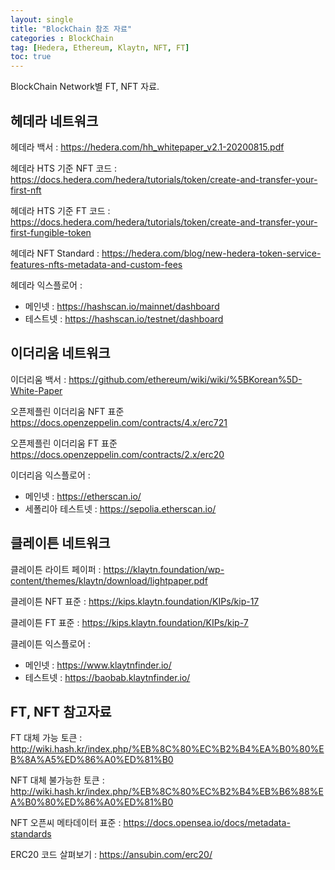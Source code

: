 ```yaml
---
layout: single
title: "BlockChain 참조 자료"
categories : BlockChain
tag: [Hedera, Ethereum, Klaytn, NFT, FT]
toc: true
---
```


BlockChain Network별 FT, NFT 자료.

## 헤데라 네트워크
 
헤데라 백서 : https://hedera.com/hh_whitepaper_v2.1-20200815.pdf 

헤데라 HTS 기준 NFT 코드 : https://docs.hedera.com/hedera/tutorials/token/create-and-transfer-your-first-nft  

헤데라 HTS 기준 FT  코드 : https://docs.hedera.com/hedera/tutorials/token/create-and-transfer-your-first-fungible-token 

헤데라 NFT Standard : https://hedera.com/blog/new-hedera-token-service-features-nfts-metadata-and-custom-fees 

헤데라 익스플로어 :
- 메인넷    :   https://hashscan.io/mainnet/dashboard
- 테스트넷  :   https://hashscan.io/testnet/dashboard


## 이더리움 네트워크

이더리움 백서 : https://github.com/ethereum/wiki/wiki/%5BKorean%5D-White-Paper  

오픈제플린 이더리움 NFT 표준 https://docs.openzeppelin.com/contracts/4.x/erc721  

오픈제플린 이더리움 FT 표준  https://docs.openzeppelin.com/contracts/2.x/erc20 

이더리음 익스플로어 :       
- 메인넷 : https://etherscan.io/
- 세폴리아 테스트넷 : https://sepolia.etherscan.io/


## 클레이튼 네트워크 

클레이튼 라이트 페이퍼 : https://klaytn.foundation/wp-content/themes/klaytn/download/lightpaper.pdf

클레이튼 NFT 표준  : https://kips.klaytn.foundation/KIPs/kip-17 

클레이튼 FT  표준  : https://kips.klaytn.foundation/KIPs/kip-7  

클레이튼 익스플로어 : 
- 메인넷   : https://www.klaytnfinder.io/ 
- 테스트넷 : https://baobab.klaytnfinder.io/


## FT, NFT  참고자료 

FT  대체 가능 토큰 : http://wiki.hash.kr/index.php/%EB%8C%80%EC%B2%B4%EA%B0%80%EB%8A%A5%ED%86%A0%ED%81%B0 

NFT 대체 불가능한 토큰 : http://wiki.hash.kr/index.php/%EB%8C%80%EC%B2%B4%EB%B6%88%EA%B0%80%ED%86%A0%ED%81%B0  

NFT 오픈씨 메타데이터 표준 : https://docs.opensea.io/docs/metadata-standards  

ERC20 코드 살펴보기 : https://ansubin.com/erc20/  